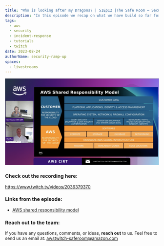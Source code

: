 ```yaml
---
title: "Who is looking after my Dragons? | S1Ep12 |The Safe Room – Security Ramp-Up"
description: "In this episode we recap on what we have build so far for the start-up and some of the mistakes made! We then discuss the shared responsibility model and why you need to know it as a security Engineer."
tags:
  - aws
  - security
  - incident-response
  - tutorials
  - twitch
date: 2023-08-24
authorName: security-ramp-up
spaces:
  - livestreams
---
```


![Screenshot from the stream](images/episode-12.png)


### Check out the recording here:

https://www.twitch.tv/videos/2036379370


### Links from the episode:

- [AWS shared responsibility model](https://aws.amazon.com/compliance/shared-responsibility-model/)


### Reach out to the team:

If you have any questions, comments, or ideas, **reach out** to us. Feel free to send us an email at: [awstwitch-saferoom@amazon.com](mailto:awstwitch-saferoom@amazon.com)

